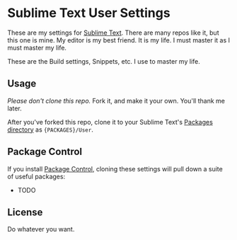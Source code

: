 # Sublime Text User Settings

These are my settings for [Sublime Text](http://www.sublimetext.com/). There are many repos like it, but this one is
mine. My editor is my best friend. It is my life. I must master it as I must master my life.

These are the Build settings, Snippets, etc. I use to master my life.

## Usage

_Please don't clone this repo._ Fork it, and make it your own. You'll thank me later.

After you've forked this repo, clone it to your Sublime Text's [Packages directory](http://docs.sublimetext.info/en/latest/basic_concepts.html#the-packages-directory) as `{PACKAGES}/User`.

## Package Control

If you install [Package Control](), cloning these settings will pull down a suite of useful packages:

 * TODO

## License

Do whatever you want.
